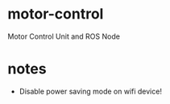 # motor-control
Motor Control Unit and ROS Node

# notes
- Disable power saving mode on wifi device!
